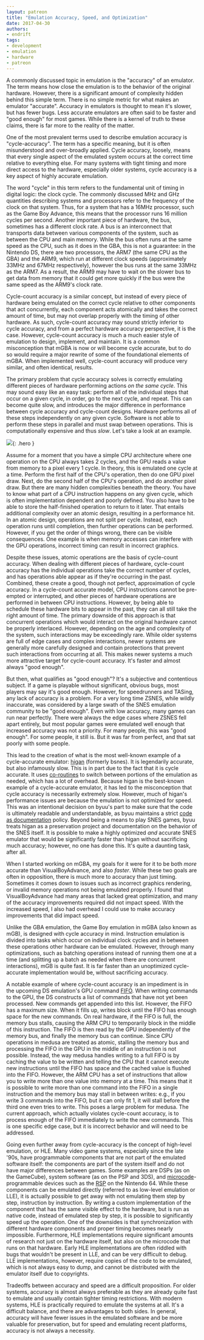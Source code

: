 ```yaml
---
layout: patreon
title: "Emulation Accuracy, Speed, and Optimization"
date: 2017-04-30
authors:
- endrift
tags:
- development
- emulation
- hardware
- patreon
---
```

A commonly discussed topic in emulation is the "accuracy" of an emulator. The term means how close the emulation is to the behavior of the original hardware. However, there is a significant amount of complexity hidden behind this simple term. There is no simple metric for what makes an emulator "accurate". Accuracy in emulators is thought to mean it's slower, but has fewer bugs. Less accurate emulators are often said to be faster and "good enough" for most games. While there is a kernel of truth to these claims, there is far more to the reality of the matter.
<!--more-->

One of the most prevalent terms used to describe emulation accuracy is "cycle-accuracy". The term has a specific meaning, but it is often misunderstood and over-broadly applied. Cycle accuracy, loosely, means that every single aspect of the emulated system occurs at the correct time relative to everything else. For many systems with tight timing and more direct access to the hardware, especially older systems, cycle accuracy is a key aspect of highly accurate emulation.

The word "cycle" in this term refers to the fundamental unit of timing in digital logic: the clock cycle. The commonly discussed MHz and GHz quantities describing systems and processors refer to the frequency of the clock on that system. Thus, for a system that has a 16MHz processor, such as the Game Boy Advance, this means that the processor runs 16 million cycles per second. Another important piece of hardware, the bus, sometimes has a different clock rate. A bus is an interconnect that transports data between various components of the system, such as between the CPU and main memory. While the bus often runs at the same speed as the CPU, such as it does in the GBA, this is not a guarantee: in the Nintendo DS, there are two processors, the ARM7 (the same CPU as the GBA) and the ARM9, which run at different clock speeds (approximately 33MHz and 67MHz respectively), however the bus runs at the same 33MHz as the ARM7. As a result, the ARM9 may have to wait on the slower bus to get data from memory that it could get more quickly if the bus were the same speed as the ARM9's clock rate.

Cycle-count accuracy is a similar concept, but instead of every piece of hardware being emulated on the correct cycle relative to other components that act concurrently, each component acts atomically and takes the correct amount of time, but may not overlap properly with the timing of other hardware. As such, cycle-count accuracy may sound strictly inferior to cycle accuracy, and from a perfect hardware accuracy perspective, it is the case. However, cycle-count accuracy is much a much easier style of emulation to design, implement, and maintain. It is a common misconception that mGBA is now or will become cycle accurate, but to do so would require a major rewrite of some of the foundational elements of mGBA. When implemented well, cycle-count accuracy will produce very similar, and often identical, results.

The primary problem that cycle accuracy solves is correctly emulating different pieces of hardware performing actions *on the same cycle*. This may sound easy like an easy task: perform all of the individual steps that occur on a given cycle, in order, go to the next cycle, and repeat. This can become quite slow, and introduces the major difference in performance between cycle accuracy and cycle-count designs. Hardware performs all of these steps independently on any given cycle. Software is not able to perform these steps in parallel and must swap between operations. This is computationally expensive and thus *slow*. Let's take a look at an example.

![](/assets/cycle-accuracy-comparison.svg){: .hero }

Assume for a moment that you have a simple CPU architecture where one operation on the CPU always takes 2 cycles, and the GPU reads a value from memory to a pixel every 1 cycle. In theory, this is emulated one cycle at a time. Perform the first half of the CPU's operation, then do one GPU pixel draw. Next, do the second half of the CPU's operation, and do another pixel draw. But there are many hidden complexities beneath the theory. You have to know what part of a CPU instruction happens on any given cycle, which is often implementation dependent and poorly defined. You also have to be able to store the half-finished operation to return to it later. That entails additional complexity over an atomic design, resulting in a performance hit. In an atomic design, operations are not split per cycle. Instead, each operation runs until completion, then further operations can be performed. However, if you get the order of things wrong, there can be visible consequences. One example is when memory accesses can interfere with the GPU operations, incorrect timing can result in incorrect graphics.

Despite these issues, atomic operations are the basis of cycle-count accuracy. When dealing with different pieces of hardware, cycle-count accuracy has the individual operations take the correct number of cycles, and has operations able appear as if they're occurring in the past. Combined, these create a good, though not perfect, approximation of cycle accuracy. In a cycle-count accurate model, CPU instructions cannot be pre-empted or interrupted, and other pieces of hardware operations are performed in between CPU instructions. However, by being able to schedule these hardware bits to appear in the past, they can all still take the right amount of time. The primary downside of this approach is that concurrent operations which would interact on the original hardware cannot be properly interlaced. However, depending on the age and complexity of the system, such interactions may be exceedingly rare. While older systems are full of edge cases and complex interactions, newer systems are generally more carefully designed and contain protections that prevent such interactions from occurring at all. This makes newer systems a much more attractive target for cycle-count accuracy. It's faster and almost always "good enough".

But then, what qualifies as "good enough"? It's a subjective and contentious subject. If a game is playable without significant, obvious bugs, most players may say it's good enough. However, for speedrunners and TASing, any lack of accuracy is a problem. For a very long time ZSNES, while wildly inaccurate, was considered by a large swath of the SNES emulation community to be "good enough". Even with low accuracy, many games can run near perfectly. There were always the edge cases where ZSNES fell apart entirely, but most popular games were emulated well enough that increased accuracy was not a priority. For many people, this was "good enough". For some people, it still is. But it was far from perfect, and that sat poorly with some people.

This lead to the creation of what is the most well-known example of a cycle-accurate emulator: [higan](https://byuu.org/emulation/higan/) (formerly bsnes). It is legendarily accurate, but also infamously slow. This is in part due to the fact that it is cycle accurate. It uses [co-routines](https://en.wikipedia.org/wiki/Coroutine) to switch between portions of the emulation as needed, which has a lot of overhead. Because higan is the best-known example of a cycle-accurate emulator, it has led to the misconception that cycle accuracy is necessarily extremely slow. However, much of higan's performance issues are because the emulation is not optimized for speed. This was an intentional decision on byuu's part to make sure that the code is ultimately readable and understandable, as byuu maintains a strict [code as documentation](https://en.wikipedia.org/wiki/Self-documenting_code) policy. Beyond being a means to play SNES games, byuu treats higan as a preservation project and documentation on the behavior of the SNES itself. It is possible to make a highly optimized *and* accurate SNES emulator that would be significantly faster than higan without sacrificing much accuracy; however, no one has done this. It's quite a daunting task, after all.

When I started working on mGBA, my goals for it were for it to be both *more* accurate than VisualBoyAdvance, and also *faster*. While these two goals are often in opposition, there is much more to accuracy than just timing. Sometimes it comes down to issues such as incorrect graphics rendering, or invalid memory operations not being emulated properly. I found that VisualBoyAdvance had many areas that lacked great optimization, and many of the accuracy improvements required did not impact speed. With the increased speed, I also had overhead I could use to make accuracy improvements that did impact speed.

Unlike the GBA emulation, the Game Boy emulation in mGBA (also known as mGB), is designed with cycle accuracy in mind. Instruction emulation is divided into tasks which occur on individual clock cycles and in between these operations other hardware can be emulated. However, through many optimizations, such as batching operations instead of running them one at a time (and splitting up a batch as needed when there are concurrent interactions), mGB is quite fast. It is far faster than an unoptimized cycle-accurate implementation would be, without sacrificing accuracy.

A notable example of where cycle-count accuracy is an impediment is in the upcoming DS emulation's GPU command [FIFO](https://en.wikipedia.org/wiki/FIFO_(computing_and_electronics)). When writing commands to the GPU, the DS constructs a list of commands that have not yet been processed. New commands get appended into this list. However, the FIFO has a maximum size. When it fills up, writes block until the FIFO has enough space for the new commands. On real hardware, if the FIFO is full, the memory bus stalls, causing the ARM CPU to temporarily block in the middle of this instruction. The FIFO is then read by the GPU independently of the memory bus, and finally the memory bus can continue. Since CPU operations in medusa are treated as atomic, stalling the memory bus and processing the FIFO in the GPU in the middle of an instruction is not possible. Instead, the way medusa handles writing to a full FIFO is by caching the value to be written and telling the CPU that it cannot execute new instructions until the FIFO has space and the cached value is flushed into the FIFO. However, the ARM CPU has a set of instructions that allow you to write more than one value into memory at a time.  This means that it is possible to write more than one command into the FIFO in a single instruction and the memory bus may stall in between writes: e.g., if you write 3 commands into the FIFO, but it can only fit 1, it will stall before the third one even tries to write. This poses a large problem for medusa. The current approach, which actually violates cycle-count accuracy, is to process enough of the FIFO immediately to write the new commands. This is one specific edge case, but it is incorrect behavior and will need to be addressed.

Going even further away from cycle-accuracy is the concept of high-level emulation, or HLE. Many video game systems, especially since the late '90s, have programmable components that are not part of the emulated software itself: the components are part of the system itself and do not have major differences between games. Some examples are DSPs (as on the GameCube), system software (as on the PSP and 3DS), and [microcode](https://en.wikipedia.org/wiki/Microcode)-programmable devices such as the [RSP](https://en.wikipedia.org/wiki/Reality_Coprocessor) on the Nintendo 64. While these components can be emulated directly (referred to as low-level emulation or LLE), it is actually possible to get away with not emulating them step by step, instruction by instruction. By writing a custom implementation of the component that has the same visible effect to the hardware, but is run as native code, instead of emulated step by step, it is possible to significantly speed up the operation. One of the downsides is that synchronization with different hardware components and proper timing becomes nearly impossible. Furthermore, HLE implementations require significant amounts of research not just on the hardware itself, but also on the microcode that runs on that hardware. Early HLE implementations are often riddled with bugs that wouldn't be present in LLE, and can be very difficult to debug. LLE implementations, however, require copies of the code to be emulated, which is not always easy to dump, and cannot be distributed with the emulator itself due to copyrights.

Tradeoffs between accuracy and speed are a difficult proposition. For older systems, accuracy is almost always preferable as they are already quite fast to emulate and usually contain tighter timing restrictions. With modern systems, HLE is practically required to emulate the systems at all. It's a difficult balance, and there are advantages to both sides. In general, accuracy will have fewer issues in the emulated software and be more valuable for preservation, but for speed and emulating recent platforms, accuracy is not always a necessity.
